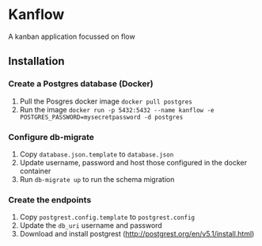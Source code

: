 # Kanflow

A kanban application focussed on flow

## Installation

### Create a Postgres database (Docker)

1. Pull the Posgres docker image `docker pull postgres`
2. Run the image `docker run -p 5432:5432 --name kanflow -e POSTGRES_PASSWORD=mysecretpassword -d postgres`

### Configure db-migrate

1. Copy `database.json.template` to `database.json`
2. Update username, password and host those configured in the docker container
3. Run `db-migrate up` to run the schema migration

### Create the endpoints

1. Copy `postgrest.config.template` to `postgrest.config`
2. Update the `db_uri` username and password
3. Download and install postgrest (http://postgrest.org/en/v5.1/install.html)
